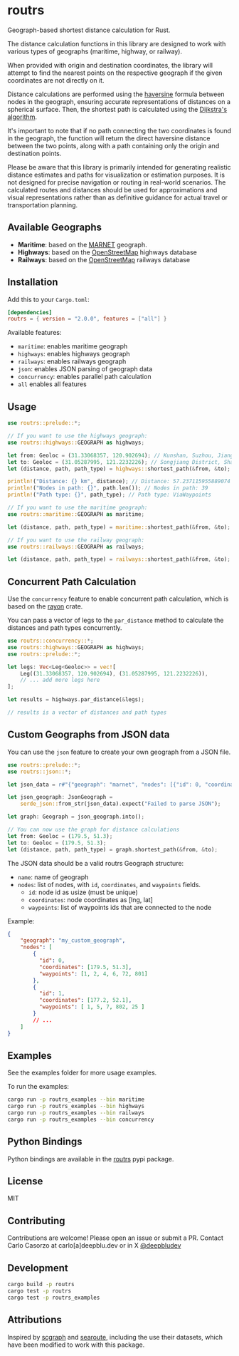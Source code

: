 # routrs
Geograph-based shortest distance calculation for Rust.

The distance calculation functions in this library are designed to work with various types of geographs (maritime, highway, or railway).

When provided with origin and destination coordinates, the library will attempt to find the nearest points on the respective geograph if the given coordinates are not directly on it.

Distance calculations are performed using the [haversine](https://en.wikipedia.org/wiki/Haversine_formula) formula between nodes in the geograph, ensuring accurate representations of distances on a spherical surface. Then, the shortest path is calculated using the [Dijkstra's algorithm](https://en.wikipedia.org/wiki/Dijkstra%27s_algorithm).


It's important to note that if no path connecting the two coordinates is found in the geograph, the function will return the direct haversine distance between the two points, along with a path containing only the origin and destination points.

Please be aware that this library is primarily intended for generating realistic distance estimates and paths for visualization or estimation purposes. It is not designed for precise navigation or routing in real-world scenarios. The calculated routes and distances should be used for approximations and visual representations rather than as definitive guidance for actual travel or transportation planning.

## Available Geographs

- **Maritime**: based on the [MARNET](http://marnetproject.eu/) geograph.
- **Highways**: based on the [OpenStreetMap](https://www.openstreetmap.org/) highways database
- **Railways**: based on the [OpenStreetMap](https://www.openstreetmap.org/) railways database

## Installation

Add this to your `Cargo.toml`:

```toml
[dependencies]
routrs = { version = "2.0.0", features = ["all"] }
```

Available features:

- `maritime`: enables maritime geograph
- `highways`: enables highways geograph
- `railways`: enables railways geograph
- `json`: enables JSON parsing of geograph data 
- `concurrency`: enables parallel path calculation
- `all` enables all features

## Usage

```rust
use routrs::prelude::*;

// If you want to use the highways geograph:
use routrs::highways::GEOGRAPH as highways;

let from: Geoloc = (31.33068357, 120.902694); // Kunshan, Suzhou, Jiangsu, China
let to: Geoloc = (31.05287995, 121.2232226); // Songjiang District, Shanghai, China
let (distance, path, path_type) = highways::shortest_path(&from, &to);

println!("Distance: {} km", distance); // Distance: 57.237115955889074 km
println!("Nodes in path: {}", path.len()); // Nodes in path: 39
println!("Path type: {}", path_type); // Path type: ViaWaypoints

// If you want to use the maritime geograph:
use routrs::maritime::GEOGRAPH as maritime;

let (distance, path, path_type) = maritime::shortest_path(&from, &to);

// If you want to use the railway geograph:
use routrs::railways::GEOGRAPH as railways;

let (distance, path, path_type) = railways::shortest_path(&from, &to);
```

## Concurrent Path Calculation
Use the `concurrency` feature to enable concurrent path calculation, which is
based on the [rayon](https://crates.io/crates/rayon) crate.

You can pass a vector of legs to the `par_distance` method to calculate the
distances and path types concurrently.

```rust
use routrs::concurrency::*;
use routrs::highways::GEOGRAPH as highways;
use routrs::prelude::*;

let legs: Vec<Leg<Geoloc>> = vec![
    Leg((31.33068357, 120.902694), (31.05287995, 121.2232226)),
    // ... add more legs here
];

let results = highways.par_distance(&legs);

// results is a vector of distances and path types
```

## Custom Geographs from JSON data
You can use the `json` feature to create your own geograph from a JSON file.

```rust
use routrs::prelude::*;
use routrs::json::*;

let json_data = r#"{"geograph": "marnet", "nodes": [{"id": 0, "coordinates": [179.5, 51.3], "waypoints": [1, 3684, 5945, 5257, 10859, 3512, 6947, 8385, 2446, 2222]}]}"#;

let json_geograph: JsonGeograph =
    serde_json::from_str(json_data).expect("Failed to parse JSON");

let graph: Geograph = json_geograph.into();

// You can now use the graph for distance calculations
let from: Geoloc = (179.5, 51.3);
let to: Geoloc = (179.5, 51.3);
let (distance, path, path_type) = graph.shortest_path(&from, &to);
```

The JSON data should be a valid routrs Geograph structure:
- `name`: name of geograph
- `nodes`: list of nodes, with `id`, `coordinates`, and `waypoints` fields.
  - `id`: node id as usize (must be unique)
  - `coordinates`: node coordinates as [lng, lat]
  - `waypoints`: list of waypoints ids that are connected to the node

Example:
```json
{
    "geograph": "my_custom_geograph",
    "nodes": [
        {
          "id": 0, 
          "coordinates": [179.5, 51.3], 
          "waypoints": [1, 2, 4, 6, 72, 801]
        },
        {
          "id": 1, 
          "coordinates": [177.2, 52.1], 
          "waypoints": [ 1, 5, 7, 802, 25 ]
        }
        // ...
    ]
}
``` 

## Examples
See the examples folder for more usage examples.

To run the examples:
```bash
cargo run -p routrs_examples --bin maritime
cargo run -p routrs_examples --bin highways
cargo run -p routrs_examples --bin railways
cargo run -p routrs_examples --bin concurrency
```

## Python Bindings
Python bindings are available in the [routrs](https://github.com/routrs/pyroutrs) pypi package.

## License
MIT

## Contributing
Contributions are welcome! Please open an issue or submit a PR.
Contact Carlo Casorzo at carlo[a]deepblu.dev or in X [@deepbludev](https://x.com/deepbludev)

## Development
```bash
cargo build -p routrs
cargo test -p routrs
cargo test -p routrs_examples
```

## Attributions
Inspired by [scgraph](https://github.com/connor-makowski/scgraph) and [searoute](https://github.com/genthalili/searoute-py), including the use their datasets, which have been modified to work with this package.




